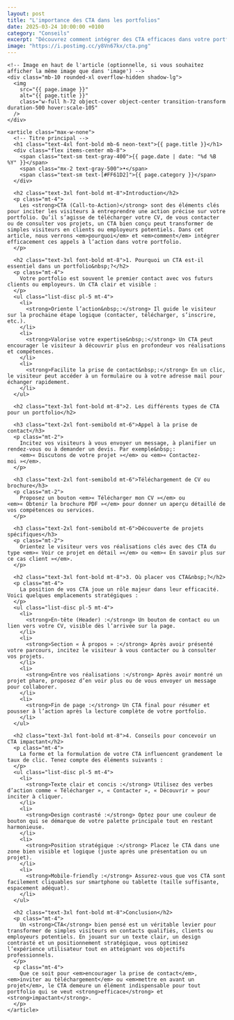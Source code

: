 ```yaml
---
layout: post
title: "L'importance des CTA dans les portfolios"
date: 2025-03-24 10:00:00 +0100
category: "Conseils"
excerpt: "Découvrez comment intégrer des CTA efficaces dans votre portfolio pour encourager vos visiteurs à passer à l'action."
image: "https://i.postimg.cc/y8Vn67kx/cta.png"
---
```


<main class="pt-24 pb-16 bg-[#0A0118] text-white">
  <div class="container mx-auto px-4 max-w-4xl">

    <!-- Image en haut de l'article (optionnelle, si vous souhaitez afficher la même image que dans 'image') -->
    <div class="mb-10 rounded-xl overflow-hidden shadow-lg">
      <img 
        src="{{ page.image }}" 
        alt="{{ page.title }}" 
        class="w-full h-72 object-cover object-center transition-transform duration-500 hover:scale-105"
      />
    </div>

    <article class="max-w-none">
      <!-- Titre principal -->
      <h1 class="text-4xl font-bold mb-6 neon-text">{{ page.title }}</h1>
      <div class="flex items-center mb-8">
        <span class="text-sm text-gray-400">{{ page.date | date: "%d %B %Y" }}</span>
        <span class="mx-2 text-gray-500">•</span>
        <span class="text-sm text-[#FF61D2]">{{ page.category }}</span>
      </div>
      
      <h2 class="text-3xl font-bold mt-8">Introduction</h2>
      <p class="mt-4">
        Les <strong>CTA (Call-to-Action)</strong> sont des éléments clés pour inciter les visiteurs à entreprendre une action précise sur votre portfolio. Qu’il s’agisse de télécharger votre CV, de vous contacter ou de consulter vos projets, un CTA bien conçu peut transformer de simples visiteurs en clients ou employeurs potentiels. Dans cet article, nous verrons <em>pourquoi</em> et <em>comment</em> intégrer efficacement ces appels à l’action dans votre portfolio.
      </p>

      <h2 class="text-3xl font-bold mt-8">1. Pourquoi un CTA est-il essentiel dans un portfolio&nbsp;?</h2>
      <p class="mt-4">
        Votre portfolio est souvent le premier contact avec vos futurs clients ou employeurs. Un CTA clair et visible :
      </p>
      <ul class="list-disc pl-5 mt-4">
        <li>
          <strong>Oriente l’action&nbsp;:</strong> Il guide le visiteur sur la prochaine étape logique (contacter, télécharger, s’inscrire, etc.).
        </li>
        <li>
          <strong>Valorise votre expertise&nbsp;:</strong> Un CTA peut encourager le visiteur à découvrir plus en profondeur vos réalisations et compétences.
        </li>
        <li>
          <strong>Facilite la prise de contact&nbsp;:</strong> En un clic, le visiteur peut accéder à un formulaire ou à votre adresse mail pour échanger rapidement.
        </li>
      </ul>

      <h2 class="text-3xl font-bold mt-8">2. Les différents types de CTA pour un portfolio</h2>
      
      <h3 class="text-2xl font-semibold mt-6">Appel à la prise de contact</h3>
      <p class="mt-2">
        Incitez vos visiteurs à vous envoyer un message, à planifier un rendez-vous ou à demander un devis. Par exemple&nbsp;: 
        <em>« Discutons de votre projet »</em> ou <em>« Contactez-moi »</em>.
      </p>

      <h3 class="text-2xl font-semibold mt-6">Téléchargement de CV ou brochure</h3>
      <p class="mt-2">
        Proposez un bouton <em>« Télécharger mon CV »</em> ou <em>« Obtenir la brochure PDF »</em> pour donner un aperçu détaillé de vos compétences ou services.
      </p>

      <h3 class="text-2xl font-semibold mt-6">Découverte de projets spécifiques</h3>
      <p class="mt-2">
        Orientez le visiteur vers vos réalisations clés avec des CTA du type <em>« Voir ce projet en détail »</em> ou <em>« En savoir plus sur ce cas client »</em>.
      </p>

      <h2 class="text-3xl font-bold mt-8">3. Où placer vos CTA&nbsp;?</h2>
      <p class="mt-4">
        La position de vos CTA joue un rôle majeur dans leur efficacité. Voici quelques emplacements stratégiques :
      </p>
      <ul class="list-disc pl-5 mt-4">
        <li>
          <strong>En-tête (Header) :</strong> Un bouton de contact ou un lien vers votre CV, visible dès l’arrivée sur la page.
        </li>
        <li>
          <strong>Section « À propos » :</strong> Après avoir présenté votre parcours, incitez le visiteur à vous contacter ou à consulter vos projets.
        </li>
        <li>
          <strong>Entre vos réalisations :</strong> Après avoir montré un projet phare, proposez d’en voir plus ou de vous envoyer un message pour collaborer.
        </li>
        <li>
          <strong>Fin de page :</strong> Un CTA final pour résumer et pousser à l’action après la lecture complète de votre portfolio.
        </li>
      </ul>

      <h2 class="text-3xl font-bold mt-8">4. Conseils pour concevoir un CTA impactant</h2>
      <p class="mt-4">
        La forme et la formulation de votre CTA influencent grandement le taux de clic. Tenez compte des éléments suivants :
      </p>
      <ul class="list-disc pl-5 mt-4">
        <li>
          <strong>Texte clair et concis :</strong> Utilisez des verbes d’action comme « Télécharger », « Contacter », « Découvrir » pour inciter à cliquer.
        </li>
        <li>
          <strong>Design contrasté :</strong> Optez pour une couleur de bouton qui se démarque de votre palette principale tout en restant harmonieuse.
        </li>
        <li>
          <strong>Position stratégique :</strong> Placez le CTA dans une zone bien visible et logique (juste après une présentation ou un projet).
        </li>
        <li>
          <strong>Mobile-friendly :</strong> Assurez-vous que vos CTA sont facilement cliquables sur smartphone ou tablette (taille suffisante, espacement adéquat).
        </li>
      </ul>

      <h2 class="text-3xl font-bold mt-8">Conclusion</h2>
      <p class="mt-4">
        Un <strong>CTA</strong> bien pensé est un véritable levier pour transformer de simples visiteurs en contacts qualifiés, clients ou employeurs potentiels. En jouant sur un texte clair, un design contrasté et un positionnement stratégique, vous optimisez l’expérience utilisateur tout en atteignant vos objectifs professionnels. 
      </p>
      <p class="mt-4">
        Que ce soit pour <em>encourager la prise de contact</em>, <em>inviter au téléchargement</em> ou <em>mettre en avant un projet</em>, le CTA demeure un élément indispensable pour tout portfolio qui se veut <strong>efficace</strong> et <strong>impactant</strong>.
      </p>
    </article>
  </div>
</main>
